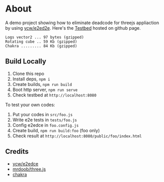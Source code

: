 # About

A demo project showing how to eliminate deadcode for threejs appliaction by using [ycw/e2ed2e](https://github.com/ycw/e2edce). Here's the [Testbed](https://ycw.github.io/e2edce-sample-project) hosted on github page.

```
Logs vector2 ... 97 bytes (gzipped)
Rotating cube .. 59 Kb (gzipped)
Chakra ......... 84 Kb (gzipped)
```


## Build Locally 

1. Clone this repo
2. Install deps, `npm i`
3. Create builds, `npm run build`
4. Boot http server, `npm run serve`
5. Check testbed at `http://localhost:8080`

To test your own codes:

1. Put your codes in `src/foo.js`
2. Write e2e tests in `tests/foo.js`
3. Config e2edce in `foo.config.js`
4. Create build, `npm run build:foo` (foo only)
6. Check result at `http://localhost:8080/public/foo/index.html`

## Credits

- [ycw/e2edce](https://github.com/ycw/e2edce)
- [mrdoob/three.js](https://github.com/mrdoob/three.js)
- [chakra](https://codepen.io/ycw/pen/QWQVaRb)
